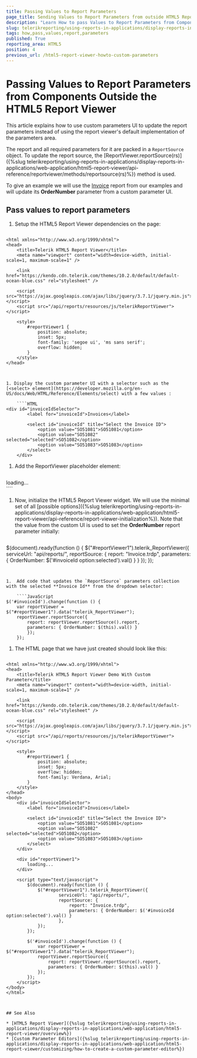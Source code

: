 ```yaml
---
title: Passing Values to Report Parameters
page_title: Sending Values to Report Parameters from outside HTML5 ReportViewer
description: "Learn How to pass Values to Report Parameters from Components Located Outside the HTML5 ReportViewer in Telerik Reporting."
slug: telerikreporting/using-reports-in-applications/display-reports-in-applications/web-application/html5-report-viewer/customizing/how-to-pass-values-to-report-parameters
tags: how,pass,values,report,parameters
published: True
reporting_area: HTML5
position: 4
previous_url: /html5-report-viewer-howto-custom-parameters
---
```


# Passing Values to Report Parameters from Components Outside the HTML5 Report Viewer

This article explains how to use custom parameters UI to update the report parameters instead of using the report viewer's default implementation of the parameters area.

The report and all required parameters for it are packed in a `ReportSource` object. To update the report source, the [ReportViewer.reportSource(rs)]({%slug telerikreporting/using-reports-in-applications/display-reports-in-applications/web-application/html5-report-viewer/api-reference/reportviewer/methods/reportsource(rs)%}) method is used.

To give an example we will use the [Invoice](https://demos.telerik.com/reporting/invoice) report from our examples and will update its **OrderNumber** parameter from a custom parameter UI.

## Pass values to report parameters

1.  Setup the HTML5 Report Viewer dependencies on the page:

	````HTML
<!DOCTYPE html>

	<html xmlns="http://www.w3.org/1999/xhtml">
	<head>
		<title>Telerik HTML5 Report Viewer</title>
		<meta name="viewport" content="width=device-width, initial-scale=1, maximum-scale=1" />

		<link href="https://kendo.cdn.telerik.com/themes/10.2.0/default/default-ocean-blue.css" rel="stylesheet" />

		<script src="https://ajax.googleapis.com/ajax/libs/jquery/3.7.1/jquery.min.js"></script>
		<script src="/api/reports/resources/js/telerikReportViewer"></script>

		<style>
			#reportViewer1 {
				position: absolute;
				inset: 5px;
				font-family: 'segoe ui', 'ms sans serif';
				overflow: hidden;
			}
		</style>
	</head>
````


1. Display the custom parameter UI with a selector such as the [<select> element](https://developer.mozilla.org/en-US/docs/Web/HTML/Reference/Elements/select) with a few values :

	````HTML
<div id="invoiceIdSelector">
		<label for="invoiceId">Invoices</label>

		<select id="invoiceId" title="Select the Invoice ID">
			<option value="SO51081">SO51081</option>
			<option value="SO51082" selected="selected">SO51082</option>
			<option value="SO51083">SO51083</option>
		</select>
	</div>
````


1.  Add the ReportViewer placeholder element:

	````HTML
<div id="reportViewer1">
	loading...
</div>
````


1. Now, initialize the HTML5 Report Viewer widget. We will use the minimal set of all [possible options]({%slug telerikreporting/using-reports-in-applications/display-reports-in-applications/web-application/html5-report-viewer/api-reference/report-viewer-initialization%}). Note that the value from the custom UI is used to set the __OrderNumber__ report parameter initially:

	````JavaScript
$(document).ready(function () {
		$("#reportViewer1").telerik_ReportViewer({
			serviceUrl: "api/reports/",
			reportSource: {
				report: "Invoice.trdp",
				parameters: {
					OrderNumber: $('#invoiceId option:selected').val()
					}
			}
		});
	});
````


1.  Add code that updates the `ReportSource` parameters collection with the selected **Invoice Id** from the dropdown selector:

	````JavaScript
$('#invoiceId').change(function () {
	var reportViewer = $("#reportViewer1").data("telerik_ReportViewer");
	reportViewer.reportSource({
		report: reportViewer.reportSource().report,
		parameters: { OrderNumber: $(this).val() }
		});
	});
````


1. The HTML page that we have just created should look like this:

	````HTML
<!DOCTYPE html>
	<html xmlns="http://www.w3.org/1999/xhtml">
	<head>
		<title>Telerik HTML5 Report Viewer Demo With Custom Parameter</title>
		<meta name="viewport" content="width=device-width, initial-scale=1, maximum-scale=1" />

		<link href="https://kendo.cdn.telerik.com/themes/10.2.0/default/default-ocean-blue.css" rel="stylesheet" />

		<script src="https://ajax.googleapis.com/ajax/libs/jquery/3.7.1/jquery.min.js"></script>
		<script src="/api/reports/resources/js/telerikReportViewer"></script>

		<style>
			#reportViewer1 {
				position: absolute;
				inset: 5px;
				overflow: hidden;
				font-family: Verdana, Arial;
			}
		</style>
	</head>
	<body>
		<div id="invoiceIdSelector">
			<label for="invoiceId">Invoices</label>

			<select id="invoiceId" title="Select the Invoice ID">
				<option value="SO51081">SO51081</option>
				<option value="SO51082" selected="selected">SO51082</option>
				<option value="SO51083">SO51083</option>
			</select>
		</div>

		<div id="reportViewer1">
			loading...
		</div>

		<script type="text/javascript">
			$(document).ready(function () {
				$("#reportViewer1").telerik_ReportViewer({
						serviceUrl: "api/reports/",
						reportSource: {
							report: "Invoice.trdp",
							parameters: { OrderNumber: $('#invoiceId option:selected').val() }
						},
				});
			});

			$('#invoiceId').change(function () {
				var reportViewer = $("#reportViewer1").data("telerik_ReportViewer");
				reportViewer.reportSource({
					report: reportViewer.reportSource().report,
					parameters: { OrderNumber: $(this).val() }
				});
			});
		</script>
	</body>
	</html>
````


## See Also

* [HTML5 Report Viewer]({%slug telerikreporting/using-reports-in-applications/display-reports-in-applications/web-application/html5-report-viewer/overview%})
* [Custom Parameter Editors]({%slug telerikreporting/using-reports-in-applications/display-reports-in-applications/web-application/html5-report-viewer/customizing/how-to-create-a-custom-parameter-editor%})
